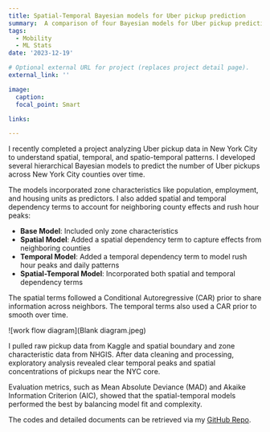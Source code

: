 ```yaml
---
title: Spatial-Temporal Bayesian models for Uber pickup prediction
summary:  A comparison of four Bayesian models for Uber pickup prediction
tags:
  - Mobility
  - ML Stats
date: '2023-12-19'

# Optional external URL for project (replaces project detail page).
external_link: ''

image:
  caption: 
  focal_point: Smart

links:

---
```


I recently completed a project analyzing Uber pickup data in New York City to understand spatial, temporal, and spatio-temporal patterns. I developed several hierarchical Bayesian models to predict the number of Uber pickups across New York City counties over time.

The models incorporated zone characteristics like population, employment, and housing units as predictors. I also added spatial and temporal dependency terms to account for neighboring county effects and rush hour peaks:

* <b>Base Model</b>: Included only zone characteristics
* <b>Spatial Model</b>: Added a spatial dependency term to capture effects from neighboring counties
* <b>Temporal Model</b>: Added a temporal dependency term to model rush hour peaks and daily patterns
* <b>Spatial-Temporal Model</b>: Incorporated both spatial and temporal dependency terms

The spatial terms followed a Conditional Autoregressive (CAR) prior to share information across neighbors. The temporal terms also used a CAR prior to smooth over time.

![work flow diagram](Blank diagram.jpeg)

I pulled raw pickup data from Kaggle and spatial boundary and zone characteristic data from NHGIS. After data cleaning and processing, exploratory analysis revealed clear temporal peaks and spatial concentrations of pickups near the NYC core.

Evaluation metrics, such as Mean Absolute Deviance (MAD) and Akaike Information Criterion (AIC), showed that the spatial-temporal models performed the best by balancing model fit and complexity.

The codes and detailed documents can be retrieved via my [GitHub Repo](https://github.com/YaxuanSeanZhang/Bayesian-Uber-Pickup).
